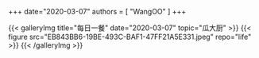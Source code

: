 +++
date="2020-03-07"
authors = [
    "WangOO"
]
+++

{{< galleryImg title="每日一餐" date="2020-03-07" topic="瓜大厨" >}}
    {{< figure src="EB843BB6-19BE-493C-BAF1-47FF21A5E331.jpeg" repo="life" >}}
{{< /galleryImg >}}
